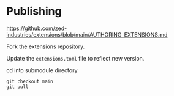 # Publishing

https://github.com/zed-industries/extensions/blob/main/AUTHORING_EXTENSIONS.md

Fork the extensions repository.

Update the `extensions.toml` file to reflect new version.

cd into submodule directory

```
git checkout main
git pull
```
